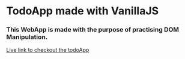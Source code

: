 # TodoApp made with VanillaJS

### This WebApp is made with the purpose of practising DOM Manipulation.

[Live link to checkout the todoApp](https://todowithvanilla.netlify.app/)
